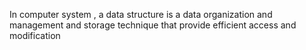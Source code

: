 In computer system , a data structure is a data organization and management and storage technique that provide efficient access and modification


